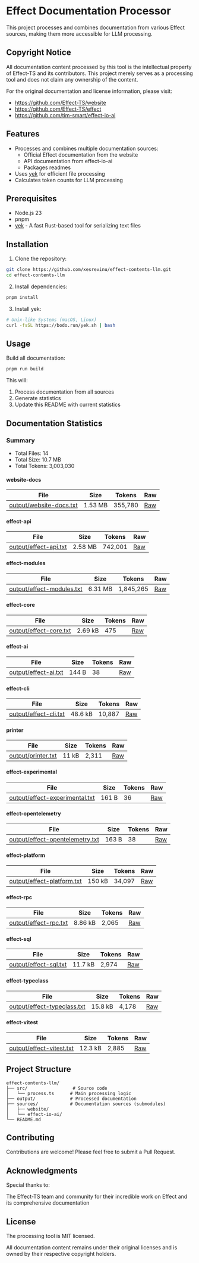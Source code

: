 # Effect Documentation Processor

This project processes and combines documentation from various Effect sources, making them more accessible for LLM processing.

## Copyright Notice

All documentation content processed by this tool is the intellectual property of Effect-TS and its contributors. This project merely serves as a processing tool and does not claim any ownership of the content.

For the original documentation and license information, please visit:
- https://github.com/Effect-TS/website
- https://github.com/Effect-TS/effect
- https://github.com/tim-smart/effect-io-ai

## Features

- Processes and combines multiple documentation sources:
  - Official Effect documentation from the website
  - API documentation from effect-io-ai
  - Packages readmes
- Uses [yek](https://github.com/bodo-run/yek) for efficient file processing
- Calculates token counts for LLM processing

## Prerequisites

- Node.js 23
- pnpm
- [yek](https://github.com/bodo-run/yek) - A fast Rust-based tool for serializing text files

## Installation

1. Clone the repository:
```bash
git clone https://github.com/xesrevinu/effect-contents-llm.git
cd effect-contents-llm
```

2. Install dependencies:
```bash
pnpm install
```

3. Install yek:
```bash
# Unix-like Systems (macOS, Linux)
curl -fsSL https://bodo.run/yek.sh | bash
```

## Usage

Build all documentation:
```bash
pnpm run build
```

This will:
1. Process documentation from all sources
2. Generate statistics
3. Update this README with current statistics

<!-- STATS_START -->
## Documentation Statistics

### Summary

- Total Files: 14
- Total Size: 10.7 MB
- Total Tokens: 3,003,030

#### website-docs

| File | Size | Tokens | Raw |
| --- | --- | --- | --- |
| [output/website-docs.txt](https://github.com/xesrevinu/effect-contents-llm/blob/main/output/website-docs.txt) | 1.53 MB | 355,780 | [Raw](https://raw.githubusercontent.com/xesrevinu/effect-contents-llm/main/output/website-docs.txt) |

#### effect-api

| File | Size | Tokens | Raw |
| --- | --- | --- | --- |
| [output/effect-api.txt](https://github.com/xesrevinu/effect-contents-llm/blob/main/output/effect-api.txt) | 2.58 MB | 742,001 | [Raw](https://raw.githubusercontent.com/xesrevinu/effect-contents-llm/main/output/effect-api.txt) |

#### effect-modules

| File | Size | Tokens | Raw |
| --- | --- | --- | --- |
| [output/effect-modules.txt](https://github.com/xesrevinu/effect-contents-llm/blob/main/output/effect-modules.txt) | 6.31 MB | 1,845,265 | [Raw](https://raw.githubusercontent.com/xesrevinu/effect-contents-llm/main/output/effect-modules.txt) |

#### effect-core

| File | Size | Tokens | Raw |
| --- | --- | --- | --- |
| [output/effect-core.txt](https://github.com/xesrevinu/effect-contents-llm/blob/main/output/effect-core.txt) | 2.69 kB | 475 | [Raw](https://raw.githubusercontent.com/xesrevinu/effect-contents-llm/main/output/effect-core.txt) |

#### effect-ai

| File | Size | Tokens | Raw |
| --- | --- | --- | --- |
| [output/effect-ai.txt](https://github.com/xesrevinu/effect-contents-llm/blob/main/output/effect-ai.txt) | 144 B | 38 | [Raw](https://raw.githubusercontent.com/xesrevinu/effect-contents-llm/main/output/effect-ai.txt) |

#### effect-cli

| File | Size | Tokens | Raw |
| --- | --- | --- | --- |
| [output/effect-cli.txt](https://github.com/xesrevinu/effect-contents-llm/blob/main/output/effect-cli.txt) | 48.6 kB | 10,887 | [Raw](https://raw.githubusercontent.com/xesrevinu/effect-contents-llm/main/output/effect-cli.txt) |

#### printer

| File | Size | Tokens | Raw |
| --- | --- | --- | --- |
| [output/printer.txt](https://github.com/xesrevinu/effect-contents-llm/blob/main/output/printer.txt) | 11 kB | 2,311 | [Raw](https://raw.githubusercontent.com/xesrevinu/effect-contents-llm/main/output/printer.txt) |

#### effect-experimental

| File | Size | Tokens | Raw |
| --- | --- | --- | --- |
| [output/effect-experimental.txt](https://github.com/xesrevinu/effect-contents-llm/blob/main/output/effect-experimental.txt) | 161 B | 36 | [Raw](https://raw.githubusercontent.com/xesrevinu/effect-contents-llm/main/output/effect-experimental.txt) |

#### effect-opentelemetry

| File | Size | Tokens | Raw |
| --- | --- | --- | --- |
| [output/effect-opentelemetry.txt](https://github.com/xesrevinu/effect-contents-llm/blob/main/output/effect-opentelemetry.txt) | 163 B | 38 | [Raw](https://raw.githubusercontent.com/xesrevinu/effect-contents-llm/main/output/effect-opentelemetry.txt) |

#### effect-platform

| File | Size | Tokens | Raw |
| --- | --- | --- | --- |
| [output/effect-platform.txt](https://github.com/xesrevinu/effect-contents-llm/blob/main/output/effect-platform.txt) | 150 kB | 34,097 | [Raw](https://raw.githubusercontent.com/xesrevinu/effect-contents-llm/main/output/effect-platform.txt) |

#### effect-rpc

| File | Size | Tokens | Raw |
| --- | --- | --- | --- |
| [output/effect-rpc.txt](https://github.com/xesrevinu/effect-contents-llm/blob/main/output/effect-rpc.txt) | 8.86 kB | 2,065 | [Raw](https://raw.githubusercontent.com/xesrevinu/effect-contents-llm/main/output/effect-rpc.txt) |

#### effect-sql

| File | Size | Tokens | Raw |
| --- | --- | --- | --- |
| [output/effect-sql.txt](https://github.com/xesrevinu/effect-contents-llm/blob/main/output/effect-sql.txt) | 11.7 kB | 2,974 | [Raw](https://raw.githubusercontent.com/xesrevinu/effect-contents-llm/main/output/effect-sql.txt) |

#### effect-typeclass

| File | Size | Tokens | Raw |
| --- | --- | --- | --- |
| [output/effect-typeclass.txt](https://github.com/xesrevinu/effect-contents-llm/blob/main/output/effect-typeclass.txt) | 15.8 kB | 4,178 | [Raw](https://raw.githubusercontent.com/xesrevinu/effect-contents-llm/main/output/effect-typeclass.txt) |

#### effect-vitest

| File | Size | Tokens | Raw |
| --- | --- | --- | --- |
| [output/effect-vitest.txt](https://github.com/xesrevinu/effect-contents-llm/blob/main/output/effect-vitest.txt) | 12.3 kB | 2,885 | [Raw](https://raw.githubusercontent.com/xesrevinu/effect-contents-llm/main/output/effect-vitest.txt) |


<!-- STATS_END -->

## Project Structure

```
effect-contents-llm/
├── src/                 # Source code
│   └── process.ts      # Main processing logic
├── output/             # Processed documentation
├── sources/            # Documentation sources (submodules)
│   ├── website/
│   └── effect-io-ai/
└── README.md
```

## Contributing

Contributions are welcome! Please feel free to submit a Pull Request.

## Acknowledgments

Special thanks to:

The Effect-TS team and community for their incredible work on Effect and its comprehensive documentation

## License

The processing tool is MIT licensed.

All documentation content remains under their original licenses and is owned by their respective copyright holders.
